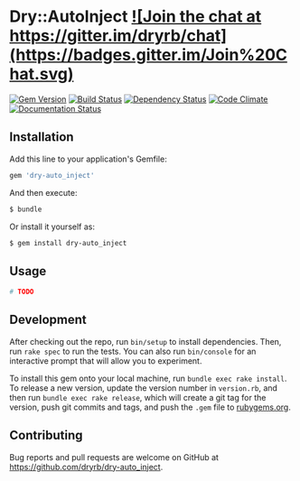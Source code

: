 # Dry::AutoInject <a href="https://gitter.im/dryrb/chat" target="_blank">![Join the chat at https://gitter.im/dryrb/chat](https://badges.gitter.im/Join%20Chat.svg)</a>

<a href="https://rubygems.org/gems/dry-auto_inject" target="_blank">![Gem Version](https://badge.fury.io/rb/dry-auto_inject.svg)</a>
<a href="https://travis-ci.org/dryrb/dry-auto_inject" target="_blank">![Build Status](https://travis-ci.org/dryrb/dry-auto_inject.svg?branch=master)</a>
<a href="https://gemnasium.com/dryrb/dry-auto_inject" target="_blank">![Dependency Status](https://gemnasium.com/dryrb/dry-auto_inject.svg)</a>
<a href="https://codeclimate.com/github/dryrb/dry-auto_inject" target="_blank">![Code Climate](https://codeclimate.com/github/dryrb/dry-auto_inject/badges/gpa.svg)</a>
<a href="http://inch-ci.org/github/dryrb/dry-auto_inject" target="_blank">![Documentation Status](http://inch-ci.org/github/dryrb/dry-auto_inject.svg?branch=master&style=flat)</a>

## Installation

Add this line to your application's Gemfile:

```ruby
gem 'dry-auto_inject'
```

And then execute:

```sh
$ bundle
```

Or install it yourself as:
```sh
$ gem install dry-auto_inject
```

## Usage

```ruby
# TODO
```

## Development

After checking out the repo, run `bin/setup` to install dependencies. Then, run `rake spec` to run the tests. You can also run `bin/console` for an interactive prompt that will allow you to experiment.

To install this gem onto your local machine, run `bundle exec rake install`. To release a new version, update the version number in `version.rb`, and then run `bundle exec rake release`, which will create a git tag for the version, push git commits and tags, and push the `.gem` file to [rubygems.org](https://rubygems.org).

## Contributing

Bug reports and pull requests are welcome on GitHub at https://github.com/dryrb/dry-auto_inject.

